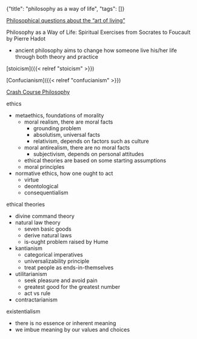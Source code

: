 {"title": "philosophy as a way of life", "tags": []}

[Philosophical questions about the “art of living”](https://www.degruyter.com/document/doi/10.1515/humaff-2017-0019/html?lang=en)

Philosophy as a Way of Life: Spiritual Exercises from Socrates to Foucault by Pierre Hadot
* ancient philosophy aims to change how someone live his/her life through both theory and practice

[stoicism]({{< relref "stoicism" >}})

[Confucianism]({{< relref "confucianism" >}})

[Crash Course Philosophy](https://www.youtube.com/playlist?list=PLUHoo4L8qXthO958RfdrAL8XAHvk5xuu9)

ethics
* metaethics, foundations of morality
  * moral realism, there are moral facts
    * grounding problem
    * absolutism, universal facts
    * relativism, depends on factors such as culture
  * moral antirealism, there are no moral facts
    * subjectivism, depends on personal attitudes
  * ethical theories are based on some starting assumptions
  * moral principles
* normative ethics, how one ought to act
  * virtue
  * deontological
  * consequentialism

ethical theories
* divine command theory
* natural law theory
  * seven basic goods
  * derive natural laws
  * is-ought problem raised by Hume
* kantianism
  * categorical imperatives
  * universalizability principle
  * treat people as ends-in-themselves
* utilitarianism
  * seek pleasure and avoid pain
  * greatest good for the greatest number
  * act vs rule
* contractarianism

existentialism
* there is no essence or inherent meaning
* we imbue meaning by our values and choices

